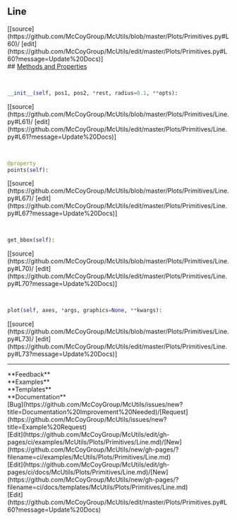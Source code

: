 ## <a id="McUtils.Plots.Primitives.Line">Line</a> 

<div class="docs-source-link" markdown="1">
[[source](https://github.com/McCoyGroup/McUtils/blob/master/Plots/Primitives.py#L60)/
[edit](https://github.com/McCoyGroup/McUtils/edit/master/Plots/Primitives.py#L60?message=Update%20Docs)]
</div>









<div class="collapsible-section">
 <div class="collapsible-section collapsible-section-header" markdown="1">
## <a class="collapse-link" data-toggle="collapse" href="#methods" markdown="1"> Methods and Properties</a> <a class="float-right" data-toggle="collapse" href="#methods"><i class="fa fa-chevron-down"></i></a>
 </div>
 <div class="collapsible-section collapsible-section-body collapse show" id="methods" markdown="1">
 
<a id="McUtils.Plots.Primitives.Line.__init__" class="docs-object-method">&nbsp;</a> 
```python
__init__(self, pos1, pos2, *rest, radius=0.1, **opts): 
```
<div class="docs-source-link" markdown="1">
[[source](https://github.com/McCoyGroup/McUtils/blob/master/Plots/Primitives/Line.py#L61)/
[edit](https://github.com/McCoyGroup/McUtils/edit/master/Plots/Primitives/Line.py#L61?message=Update%20Docs)]
</div>


<a id="McUtils.Plots.Primitives.Line.points" class="docs-object-method">&nbsp;</a> 
```python
@property
points(self): 
```
<div class="docs-source-link" markdown="1">
[[source](https://github.com/McCoyGroup/McUtils/blob/master/Plots/Primitives/Line.py#L67)/
[edit](https://github.com/McCoyGroup/McUtils/edit/master/Plots/Primitives/Line.py#L67?message=Update%20Docs)]
</div>


<a id="McUtils.Plots.Primitives.Line.get_bbox" class="docs-object-method">&nbsp;</a> 
```python
get_bbox(self): 
```
<div class="docs-source-link" markdown="1">
[[source](https://github.com/McCoyGroup/McUtils/blob/master/Plots/Primitives/Line.py#L70)/
[edit](https://github.com/McCoyGroup/McUtils/edit/master/Plots/Primitives/Line.py#L70?message=Update%20Docs)]
</div>


<a id="McUtils.Plots.Primitives.Line.plot" class="docs-object-method">&nbsp;</a> 
```python
plot(self, axes, *args, graphics=None, **kwargs): 
```
<div class="docs-source-link" markdown="1">
[[source](https://github.com/McCoyGroup/McUtils/blob/master/Plots/Primitives/Line.py#L73)/
[edit](https://github.com/McCoyGroup/McUtils/edit/master/Plots/Primitives/Line.py#L73?message=Update%20Docs)]
</div>
 </div>
</div>












---


<div markdown="1" class="text-secondary">
<div class="container">
  <div class="row">
   <div class="col" markdown="1">
**Feedback**   
</div>
   <div class="col" markdown="1">
**Examples**   
</div>
   <div class="col" markdown="1">
**Templates**   
</div>
   <div class="col" markdown="1">
**Documentation**   
</div>
   <div class="col" markdown="1">
   
</div>
   <div class="col" markdown="1">
   
</div>
   <div class="col" markdown="1">
   
</div>
</div>
  <div class="row">
   <div class="col" markdown="1">
[Bug](https://github.com/McCoyGroup/McUtils/issues/new?title=Documentation%20Improvement%20Needed)/[Request](https://github.com/McCoyGroup/McUtils/issues/new?title=Example%20Request)   
</div>
   <div class="col" markdown="1">
[Edit](https://github.com/McCoyGroup/McUtils/edit/gh-pages/ci/examples/McUtils/Plots/Primitives/Line.md)/[New](https://github.com/McCoyGroup/McUtils/new/gh-pages/?filename=ci/examples/McUtils/Plots/Primitives/Line.md)   
</div>
   <div class="col" markdown="1">
[Edit](https://github.com/McCoyGroup/McUtils/edit/gh-pages/ci/docs/McUtils/Plots/Primitives/Line.md)/[New](https://github.com/McCoyGroup/McUtils/new/gh-pages/?filename=ci/docs/templates/McUtils/Plots/Primitives/Line.md)   
</div>
   <div class="col" markdown="1">
[Edit](https://github.com/McCoyGroup/McUtils/edit/master/Plots/Primitives.py#L60?message=Update%20Docs)   
</div>
   <div class="col" markdown="1">
   
</div>
   <div class="col" markdown="1">
   
</div>
   <div class="col" markdown="1">
   
</div>
</div>
</div>
</div>